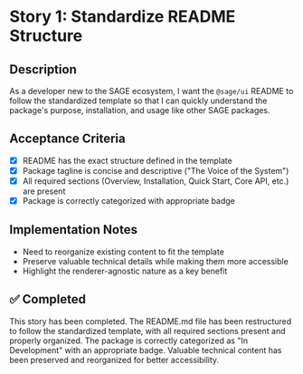 # Story 1: Standardize README Structure

## Description

As a developer new to the SAGE ecosystem, I want the `@sage/ui` README to follow the standardized template so that I can quickly understand the package's purpose, installation, and usage like other SAGE packages.

## Acceptance Criteria

- [x] README has the exact structure defined in the template
- [x] Package tagline is concise and descriptive ("The Voice of the System")
- [x] All required sections (Overview, Installation, Quick Start, Core API, etc.) are present
- [x] Package is correctly categorized with appropriate badge

## Implementation Notes

- Need to reorganize existing content to fit the template
- Preserve valuable technical details while making them more accessible
- Highlight the renderer-agnostic nature as a key benefit

## ✅ Completed

This story has been completed. The README.md file has been restructured to follow the standardized template, with all required sections present and properly organized. The package is correctly categorized as "In Development" with an appropriate badge. Valuable technical content has been preserved and reorganized for better accessibility.